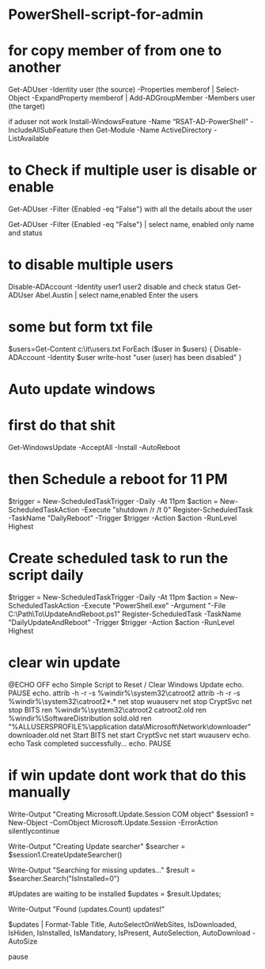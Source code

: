 # PowerShell-script-for-admin

# for copy member of from one to another 
Get-ADUser -Identity user (the source) -Properties memberof | Select-Object -ExpandProperty memberof | Add-ADGroupMember -Members user (the target)

if aduser not work 
Install-WindowsFeature -Name “RSAT-AD-PowerShell” -IncludeAllSubFeature
then 
Get-Module -Name ActiveDirectory -ListAvailable


# to Check if  multiple user is disable or enable 

Get-ADUser -Filter {Enabled -eq "False"} 
with all the details  about the user 

Get-ADUser -Filter {Enabled -eq "False"} | select name, enabled 
only name and status 


# to disable multiple users 

Disable-ADAccount -Identity user1 user2
 disable and check status Get-ADUser Abel.Austin | select name,enabled
 Enter the users 

# some but form txt file 

$users=Get-Content c:\it\users.txt
ForEach ($user in $users)
{
Disable-ADAccount -Identity $user
write-host "user $($user) has been disabled"
}

# Auto update windows 

# first do that shit 
Get-WindowsUpdate -AcceptAll -Install -AutoReboot

# then Schedule a reboot for 11 PM
$trigger = New-ScheduledTaskTrigger -Daily -At 11pm
$action = New-ScheduledTaskAction -Execute "shutdown /r /t 0"
Register-ScheduledTask -TaskName "DailyReboot" -Trigger $trigger -Action $action -RunLevel Highest


# Create scheduled task to run the script daily
$trigger = New-ScheduledTaskTrigger -Daily -At 11pm
$action = New-ScheduledTaskAction -Execute "PowerShell.exe" -Argument "-File C:\Path\To\UpdateAndReboot.ps1"
Register-ScheduledTask -TaskName "DailyUpdateAndReboot" -Trigger $trigger -Action $action -RunLevel Highest

# clear win update 

@ECHO OFF
echo Simple Script to Reset / Clear Windows Update
echo.
PAUSE
echo.
attrib -h -r -s %windir%\system32\catroot2
attrib -h -r -s %windir%\system32\catroot2\*.*
net stop wuauserv
net stop CryptSvc
net stop BITS
ren %windir%\system32\catroot2 catroot2.old
ren %windir%\SoftwareDistribution sold.old
ren "%ALLUSERSPROFILE%\application data\Microsoft\Network\downloader" downloader.old
net Start BITS
net start CryptSvc
net start wuauserv
echo.
echo Task completed successfully...
echo.
PAUSE
# if win update dont work that do this manually 
Write-Output "Creating Microsoft.Update.Session COM object" 
$session1 = New-Object -ComObject Microsoft.Update.Session -ErrorAction silentlycontinue

Write-Output "Creating Update searcher" 
$searcher = $session1.CreateUpdateSearcher()

Write-Output "Searching for missing updates..." 
$result = $searcher.Search("IsInstalled=0")

#Updates are waiting to be installed 
$updates = $result.Updates;

Write-Output "Found $($updates.Count) updates!" 

$updates | Format-Table Title, AutoSelectOnWebSites, IsDownloaded, IsHiden, IsInstalled, IsMandatory, IsPresent, AutoSelection, AutoDownload -AutoSize

pause

